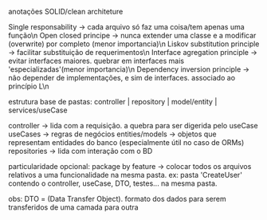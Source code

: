 anotações SOLID/clean architeture

Single responsability -> cada arquivo só faz uma coisa/tem apenas uma função\n
Open closed principe -> nunca extender uma classe e a modificar (overwrite) por completo (menor importancia)\n
Liskov substitution principle -> facilitar substituição de requerimentos\n
Interface agregation principle -> evitar interfaces maiores. quebrar em interfaces mais 'especializadas'(menor importancia)\n
Dependency inversion principle -> não depender de implementações, e sim de interfaces. associado ao princípio L\n


estrutura base de pastas: controller | repository | model/entity | services/useCase

controller -> lida com a requisição. a quebra para ser digerida pelo useCase
useCases -> regras de negócios
entities/models -> objetos que representam entidades do banco (especialmente útil no caso de ORMs)
repositories -> lida com interação com o BD

particularidade opcional: package by feature -> colocar todos os arquivos relativos a uma funcionalidade na mesma pasta. 
ex: pasta 'CreateUser' contendo o controller, useCase, DTO, testes... na mesma pasta. 

obs: DTO = (Data Transfer Object). formato dos dados para serem transferidos de uma camada para outra
